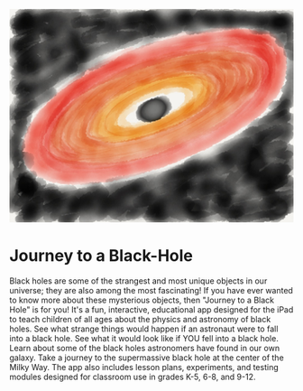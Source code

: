 ![alt_text](https://github.com/Sdraugel/Journey-to-a-Black-Hole/blob/master/app_icon5.jpg "AppLogo")

# Journey to a Black-Hole
Black holes are some of the strangest and most unique objects in our universe; they are also among the most fascinating! If you have ever wanted to know more about these mysterious objects, then "Journey to a Black Hole" is for you! It's a fun, interactive, educational app designed for the iPad to teach children of all ages about the physics and astronomy of black holes. See what strange things would happen if an astronaut were to fall into a black hole. See what it would look like if YOU fell into a black hole. Learn about some of the black holes astronomers have found in our own galaxy. Take a journey to the supermassive black hole at the center of the Milky Way. The app also includes lesson plans, experiments, and testing modules designed for classroom use in grades K-5, 6-8, and 9-12.
